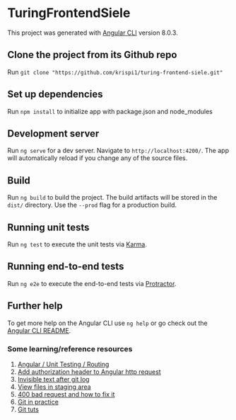 # TuringFrontendSiele

This project was generated with [Angular CLI](https://github.com/angular/angular-cli) version 8.0.3.

## Clone the project from its Github repo

Run `git clone "https://github.com/krispi1/turing-frontend-siele.git"`

## Set up dependencies

Run `npm install` to initialize app with package.json and node_modules

## Development server

Run `ng serve` for a dev server. Navigate to `http://localhost:4200/`. The app will automatically reload if you change any of the source files.

## Build

Run `ng build` to build the project. The build artifacts will be stored in the `dist/` directory. Use the `--prod` flag for a production build.

## Running unit tests

Run `ng test` to execute the unit tests via [Karma](https://karma-runner.github.io).

## Running end-to-end tests

Run `ng e2e` to execute the end-to-end tests via [Protractor](http://www.protractortest.org/).

## Further help

To get more help on the Angular CLI use `ng help` or go check out the [Angular CLI README](https://github.com/angular/angular-cli/blob/master/README.md).

### Some learning/reference resources

1. [Angular / Unit Testing / Routing](https://www.youtube.com/watch?v=gxWMNrn1Slo)
2. [Add authorization header to Angular http request](https://stackoverflow.com/questions/47400929/how-to-add-authorization-header-to-angular-http-request)
3. [Invisible text after git log](https://github.com/cmderdev/cmder/issues/1567)
4. [View files in staging area](https://stackoverflow.com/questions/2298047/git-ls-files-howto-identify-new-files-added-not-committed)
5. [400 bad request and how to fix it](https://airbrake.io/blog/http-errors/400-bad-request)
6. [Git in practice](https://try.github.io/)
7. [Git tuts](https://git-scm.com/docs/gittutorial)
